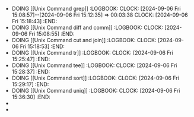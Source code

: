 - DOING [[Unix Command grep]]
  :LOGBOOK:
  CLOCK: [2024-09-06 Fri 15:08:57]--[2024-09-06 Fri 15:12:35] =>  00:03:38
  CLOCK: [2024-09-06 Fri 15:18:43]
  :END:
- DOING [[Unix Command diff and comm]]
  :LOGBOOK:
  CLOCK: [2024-09-06 Fri 15:08:55]
  :END:
- DOING [[Unix Command cut and join]]
  :LOGBOOK:
  CLOCK: [2024-09-06 Fri 15:18:53]
  :END:
- DOING [[Unix Command tr]]
  :LOGBOOK:
  CLOCK: [2024-09-06 Fri 15:25:47]
  :END:
- DOING [[Unix Command tee]]
  :LOGBOOK:
  CLOCK: [2024-09-06 Fri 15:28:37]
  :END:
- DOING [[Unix Command sort]]
  :LOGBOOK:
  CLOCK: [2024-09-06 Fri 15:29:17]
  :END:
- DOING [[Unix Command uniq]]
  :LOGBOOK:
  CLOCK: [2024-09-06 Fri 15:36:30]
  :END:
-
-